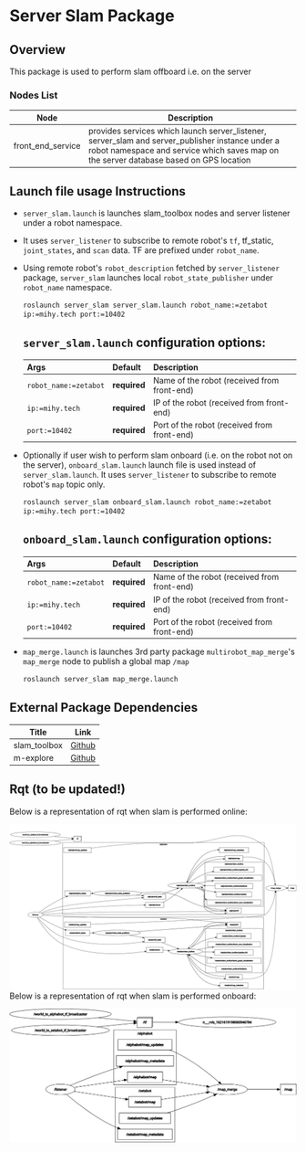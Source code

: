 # Server Slam Package

## Overview
This package is used to perform slam offboard i.e. on the server

### Nodes List
Node | Description
------------ | -------------
front_end_service| provides services which launch server_listener, server_slam and server_publisher instance under a robot namespace and service which saves map on the server database based on GPS location

## Launch file usage Instructions

- `server_slam.launch` is launches slam_toolbox nodes and server listener under a robot namespace. 
- It uses `server_listener` to subscribe  to remote robot's `tf`, tf_static, `joint_states`, and `scan` data. TF are prefixed under `robot_name`.
- Using remote robot's `robot_description` fetched by `server_listener` package, `server_slam` launches local `robot_state_publisher` under `robot_name` namespace.

    ```
    roslaunch server_slam server_slam.launch robot_name:=zetabot ip:=mihy.tech port:=10402 
    ```

    ## `server_slam.launch` configuration options:

    Args | Default | Description
    ------------ | ------------- | -------------
    `robot_name:=zetabot`|**required**| Name of the robot (received from front-end)
    `ip:=mihy.tech` |**required**|  IP of the robot (received from front-end)
    `port:=10402` |**required**|  Port of the robot (received from front-end)

- Optionally if user wish to perform slam onboard (i.e. on the robot not on the server), `onboard_slam.launch` launch file is used instead of `server_slam.launch`. It uses `server_listener` to subscribe to remote robot's `map` topic only.
    ```
    roslaunch server_slam onboard_slam.launch robot_name:=zetabot ip:=mihy.tech port:=10402 
    ```

    ## `onboard_slam.launch` configuration options:

    Args | Default | Description
    ------------ | ------------- | -------------
    `robot_name:=zetabot`|**required**| Name of the robot (received from front-end)
    `ip:=mihy.tech` |**required**|  IP of the robot (received from front-end)
    `port:=10402` |**required**|  Port of the robot (received from front-end)

- `map_merge.launch` is launches 3rd party package `multirobot_map_merge`'s `map_merge` node to publish a global map `/map` 
    ```
    roslaunch server_slam map_merge.launch
    ```

## External Package Dependencies
Title | Link
------------ | -------------
slam_toolbox| [Github](https://github.com/SteveMacenski/slam_toolbox)
m-explore | [Github](https://github.com/hrnr/m-explore)

## Rqt (to be updated!)
Below is a representation of rqt when slam is performed online:

![working](working.png)
Below is a representation of rqt when slam is performed onboard:

![working_1](working_1.png)

